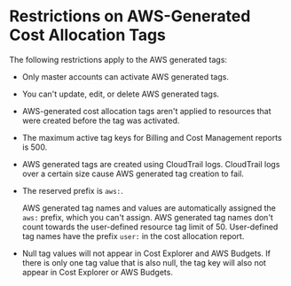 # Restrictions on AWS\-Generated Cost Allocation Tags<a name="aws-tag-restrictions"></a>

The following restrictions apply to the AWS generated tags:
+ Only master accounts can activate AWS generated tags\.
+ You can't update, edit, or delete AWS generated tags\.
+ AWS\-generated cost allocation tags aren't applied to resources that were created before the tag was activated\.
+ The maximum active tag keys for Billing and Cost Management reports is 500\.
+ AWS generated tags are created using CloudTrail logs\. CloudTrail logs over a certain size cause AWS generated tag creation to fail\.
+ The reserved prefix is `aws:`\.

  AWS generated tag names and values are automatically assigned the `aws:` prefix, which you can't assign\. AWS generated tag names don't count towards the user\-defined resource tag limit of 50\. User\-defined tag names have the prefix `user:` in the cost allocation report\.
+ Null tag values will not appear in Cost Explorer and AWS Budgets\. If there is only one tag value that is also null, the tag key will also not appear in Cost Explorer or AWS Budgets\.